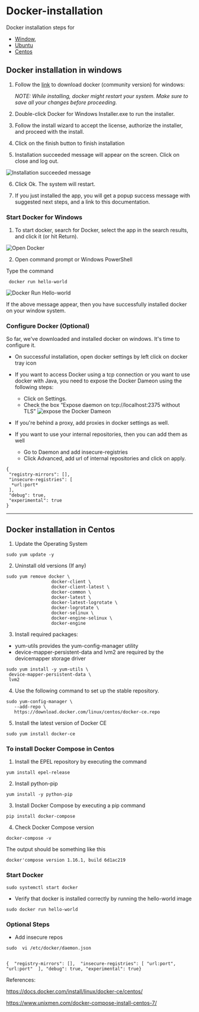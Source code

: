 # Docker-installation
Docker installation steps for 
* [Window](https://github.com/Upa005/Docker-installation/blob/master/README.md#docker-installation-in-windows), 
* [Ubuntu]() 
* [Centos]()

## Docker installation in windows
1) Follow the [link](https://hub.docker.com/editions/community/docker-ce-desktop-windows) to download docker (community version) for windows:

    *NOTE: While installing, docker might restart your system. Make sure to save all your changes before proceeding.*

2) Double-click Docker for Windows Installer.exe to run the installer. 

3) Follow the install wizard to accept the license, authorize the installer, and proceed with the install. 

4) Click on the finish button to finish installation

5) Installation succeeded message will appear on the screen. Click on close and log out.

![Installation succeeded message](https://github.com/Upa005/Docker-installation/blob/master/Installation%20Succeeded%20message.png)

6) Click Ok. The system will restart. 

7) If you just installed the app, you will get a popup success message with suggested next steps, and a link to this documentation. 


### Start Docker for Windows
1) To start docker, search for Docker, select the app in the search results, and click it (or hit Return). 

![Open Docker](https://github.com/Upa005/Docker-installation/blob/master/Open%20docker.png)

2) Open command prompt or Windows PowerShell 

Type the command
```
 docker run hello-world
 ```
 
 ![Docker Run Hello-world](https://github.com/Upa005/Docker-installation/blob/master/docker_run_hello_world.png)

If the above message appear, then you have successfully installed docker on your window system.

### Configure Docker (Optional)
So far, we've downloaded and installed docker on windows. 
It's time to configure it.

* On successful installation, open docker settings by left click on docker tray icon 

* If you want to access Docker using a tcp connection or you want to use docker with Java, you need to expose the Docker Dameon using the following steps:
    - Click on Settings.
    - Check the box “Expose daemon on tcp://localhost:2375 without TLS” 
    ![expose the Docker Dameon](https://github.com/Upa005/Docker-installation/blob/master/Expose_docker_demon.png)

* If you're behind a proxy, add proxies in docker settings as well.

* If you want to use your internal repositories, then you can add them as well
    - Go to Daemon and add insecure-registries 
    - Click Advanced, add url of internal repositories and click on apply. 
    
```
{
 "registry-mirrors": [],
 "insecure-registries": [
  *url:port*
 ],
 "debug": true,
 "experimental": true
}

```

---

## Docker installation in Centos

1. Update the Operating System
```
sudo yum update -y
```

2. Uninstall old versions (If any)
```
sudo yum remove docker \
                 docker-client \
                 docker-client-latest \
                 docker-common \
                 docker-latest \
                 docker-latest-logrotate \
                 docker-logrotate \
                 docker-selinux \
                 docker-engine-selinux \
                 docker-engine
```

3. Install required packages:
  * yum-utils provides the yum-config-manager utility
  * device-mapper-persistent-data and lvm2 are required by the devicemapper storage driver
```
sudo yum install -y yum-utils \
 device-mapper-persistent-data \
 lvm2
 ```
 
4. Use the following command to set up the stable repository.

```
sudo yum-config-manager \
   --add-repo \
   https://download.docker.com/linux/centos/docker-ce.repo
```

5. Install the latest version of Docker CE
```
sudo yum install docker-ce
```
### To install Docker Compose in Centos

1. Install the EPEL repository by executing the command
```
yum install epel-release
```

2. Install python-pip
```
yum install -y python-pip
```

3. Install Docker Compose by executing a pip command
```
pip install docker-compose
```

4. Check Docker Compose version
```
docker-compose -v
```

The output should be something like this
```
docker'compose version 1.16.1, build 6d1ac219
```

### Start Docker
```
sudo systemctl start docker
```

* Verify that docker is installed correctly by running the hello-world image
```
sudo docker run hello-world
```

### Optional Steps
* Add insecure repos
```
sudo  vi /etc/docker/daemon.json
````

```

{  "registry-mirrors": [],  "insecure-registries": [ "url:port", "url:port"  ], "debug": true, "experimental": true}

```





References:

https://docs.docker.com/install/linux/docker-ce/centos/



https://www.unixmen.com/docker-compose-install-centos-7/
